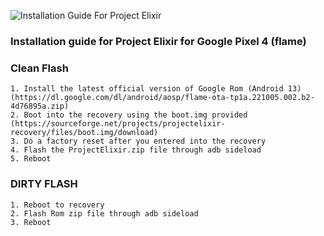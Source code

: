 ![Installation Guide For Project Elixir](https://i.imgur.com/3UmK6nS.png "Installation")

### Installation guide for Project Elixir for Google Pixel 4 (flame)

### Clean Flash 
```
1. Install the latest official version of Google Rom (Android 13) (https://dl.google.com/dl/android/aosp/flame-ota-tp1a.221005.002.b2-4d76895a.zip)
2. Boot into the recovery using the boot.img provided (https://sourceforge.net/projects/projectelixir-recovery/files/boot.img/download)
3. Do a factory reset after you entered into the recovery 
4. Flash the ProjectElixir.zip file through adb sideload
5. Reboot
```

### DIRTY FLASH  
```
1. Reboot to recovery
2. Flash Rom zip file through adb sideload
3. Reboot
```
